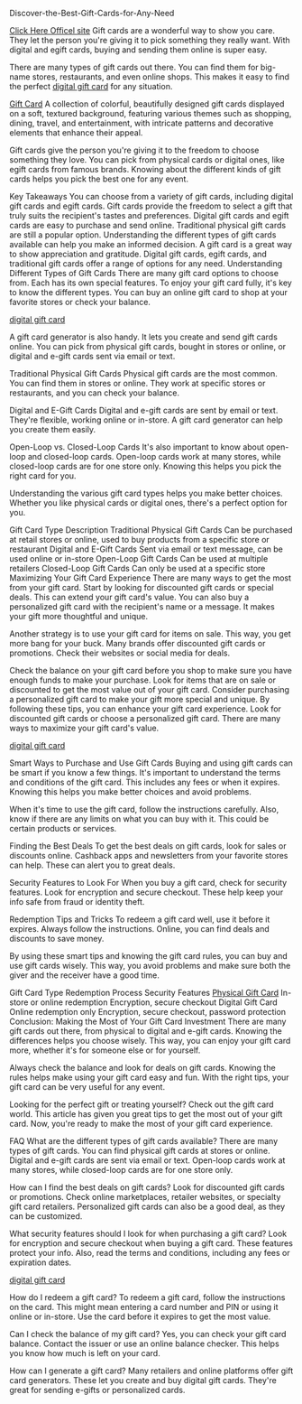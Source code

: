 Discover-the-Best-Gift-Cards-for-Any-Need

[Click Here Officel site](http://surl.li/gzpeuz)
Gift cards are a wonderful way to show you care. They let the person you're giving it to pick something they really want. With digital and egift cards, buying and sending them online is super easy.

There are many types of gift cards out there. You can find them for big-name stores, restaurants, and even online shops. This makes it easy to find the perfect [digital gift card](http://surl.li/gzpeuz) for any situation.

[Gift Card](http://surl.li/gzpeuz)
A collection of colorful, beautifully designed gift cards displayed on a soft, textured background, featuring various themes such as shopping, dining, travel, and entertainment, with intricate patterns and decorative elements that enhance their appeal.


Gift cards give the person you're giving it to the freedom to choose something they love. You can pick from physical cards or digital ones, like egift cards from famous brands. Knowing about the different kinds of gift cards helps you pick the best one for any event.

Key Takeaways
You can choose from a variety of gift cards, including digital gift cards and egift cards.
Gift cards provide the freedom to select a gift that truly suits the recipient's tastes and preferences.
Digital gift cards and egift cards are easy to purchase and send online.
Traditional physical gift cards are still a popular option.
Understanding the different types of gift cards available can help you make an informed decision.
A gift card is a great way to show appreciation and gratitude.
Digital gift cards, egift cards, and traditional gift cards offer a range of options for any need.
Understanding Different Types of Gift Cards
There are many gift card options to choose from. Each has its own special features. To enjoy your gift card fully, it's key to know the different types. You can buy an online gift card to shop at your favorite stores or check your balance.

[digital gift card](http://surl.li/gzpeuz)

A gift card generator is also handy. It lets you create and send gift cards online. You can pick from physical gift cards, bought in stores or online, or digital and e-gift cards sent via email or text.

Traditional Physical Gift Cards
Physical gift cards are the most common. You can find them in stores or online. They work at specific stores or restaurants, and you can check your balance.

Digital and E-Gift Cards
Digital and e-gift cards are sent by email or text. They're flexible, working online or in-store. A gift card generator can help you create them easily.

Open-Loop vs. Closed-Loop Cards
It's also important to know about open-loop and closed-loop cards. Open-loop cards work at many stores, while closed-loop cards are for one store only. Knowing this helps you pick the right card for you.

Understanding the various gift card types helps you make better choices. Whether you like physical cards or digital ones, there's a perfect option for you.

Gift Card Type	Description
Traditional Physical Gift Cards	Can be purchased at retail stores or online, used to buy products from a specific store or restaurant
Digital and E-Gift Cards	Sent via email or text message, can be used online or in-store
Open-Loop Gift Cards	Can be used at multiple retailers
Closed-Loop Gift Cards	Can only be used at a specific store
Maximizing Your Gift Card Experience
There are many ways to get the most from your gift card. Start by looking for discounted gift cards or special deals. This can extend your gift card's value. You can also buy a personalized gift card with the recipient's name or a message. It makes your gift more thoughtful and unique.

Another strategy is to use your gift card for items on sale. This way, you get more bang for your buck. Many brands offer discounted gift cards or promotions. Check their websites or social media for deals.

Check the balance on your gift card before you shop to make sure you have enough funds to make your purchase.
Look for items that are on sale or discounted to get the most value out of your gift card.
Consider purchasing a personalized gift card to make your gift more special and unique.
By following these tips, you can enhance your gift card experience. Look for discounted gift cards or choose a personalized gift card. There are many ways to maximize your gift card's value.

[digital gift card](http://surl.li/gzpeuz)

Smart Ways to Purchase and Use Gift Cards
Buying and using gift cards can be smart if you know a few things. It's important to understand the terms and conditions of the gift card. This includes any fees or when it expires. Knowing this helps you make better choices and avoid problems.

When it's time to use the gift card, follow the instructions carefully. Also, know if there are any limits on what you can buy with it. This could be certain products or services.

Finding the Best Deals
To get the best deals on gift cards, look for sales or discounts online. Cashback apps and newsletters from your favorite stores can help. These can alert you to great deals.

Security Features to Look For
When you buy a gift card, check for security features. Look for encryption and secure checkout. These help keep your info safe from fraud or identity theft.

Redemption Tips and Tricks
To redeem a gift card well, use it before it expires. Always follow the instructions. Online, you can find deals and discounts to save money.

By using these smart tips and knowing the gift card rules, you can buy and use gift cards wisely. This way, you avoid problems and make sure both the giver and the receiver have a good time.

Gift Card Type	Redemption Process	Security Features
[Physical Gift Card](http://surl.li/gzpeuz)	In-store or online redemption	Encryption, secure checkout
Digital Gift Card	Online redemption only	Encryption, secure checkout, password protection
Conclusion: Making the Most of Your Gift Card Investment
There are many gift cards out there, from physical to digital and e-gift cards. Knowing the differences helps you choose wisely. This way, you can enjoy your gift card more, whether it's for someone else or for yourself.

Always check the balance and look for deals on gift cards. Knowing the rules helps make using your gift card easy and fun. With the right tips, your gift card can be very useful for any event.

Looking for the perfect gift or treating yourself? Check out the gift card world. This article has given you great tips to get the most out of your gift card. Now, you're ready to make the most of your gift card experience.

FAQ
What are the different types of gift cards available?
There are many types of gift cards. You can find physical gift cards at stores or online. Digital and e-gift cards are sent via email or text. Open-loop cards work at many stores, while closed-loop cards are for one store only.

How can I find the best deals on gift cards?
Look for discounted gift cards or promotions. Check online marketplaces, retailer websites, or specialty gift card retailers. Personalized gift cards can also be a good deal, as they can be customized.

What security features should I look for when purchasing a gift card?
Look for encryption and secure checkout when buying a gift card. These features protect your info. Also, read the terms and conditions, including any fees or expiration dates.

[digital gift card](http://surl.li/gzpeuz)

How do I redeem a gift card?
To redeem a gift card, follow the instructions on the card. This might mean entering a card number and PIN or using it online or in-store. Use the card before it expires to get the most value.

Can I check the balance of my gift card?
Yes, you can check your gift card balance. Contact the issuer or use an online balance checker. This helps you know how much is left on your card.

How can I generate a gift card?
Many retailers and online platforms offer gift card generators. These let you create and buy digital gift cards. They're great for sending e-gifts or personalized cards.
